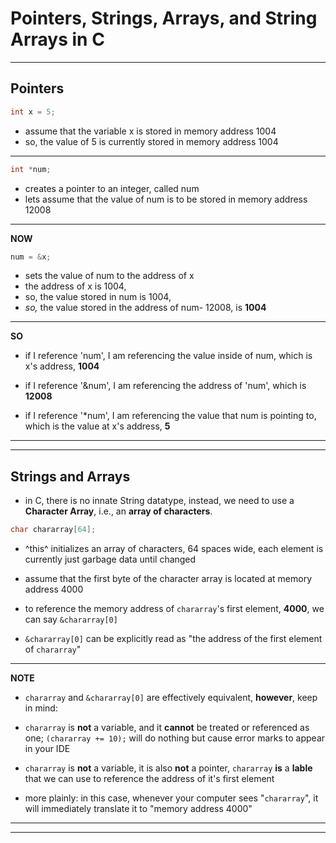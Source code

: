 # Pointers, Strings, Arrays, and String Arrays in C
***


## Pointers 

```C
int x = 5;
```
- assume that the variable x is stored in memory address 1004
- so, the value of 5 is currently stored in memory address 1004
***

```C
int *num;
```
- creates a pointer to an integer, called num
- lets assume that the value of num is to be stored in memory address 12008 
***

**NOW**

```C
num = &x;
```
- sets the value of num to the address of x
- the address of x is 1004,
- so, the value stored in num is 1004,
- *so,* the value stored in the address of num- 12008, is **1004**
***

**SO**

- if I reference 'num',
    I am referencing the value inside of num, which is x's address, **1004**

- if I reference '&num',
    I am referencing the address of 'num', which is **12008**

- if I reference '*num',
    I am referencing the value that num is pointing to, which is the value at x's address, **5**

***
***

## Strings and Arrays

- in C, there is no innate String datatype, instead, we need to use a **Character Array**, i.e., an **array of characters**.

```C
char chararray[64];
```
- ^this^ initializes an array of characters, 64 spaces wide, each element is currently just garbage data until changed

- assume that the first byte of the character array is located at memory address 4000 

- to reference the memory address of `chararray`'s first element, **4000**, we can say `&chararray[0]`

- `&chararray[0]` can be explicitly read as "the address of the first element of `chararray`"

***

**NOTE**
- `chararray` and `&chararray[0]` are effectively equivalent, **however**, keep in mind:

-  `chararray` is **not** a variable, and it **cannot** be treated or referenced as one; `(chararray += 10);` will do nothing but cause error marks to appear in your IDE 

- `chararray` is **not** a variable, it is also **not** a pointer, `chararray` **is** a **lable** that we can use to reference the address of it's first element

- more plainly: in this case, whenever your computer sees "`chararray`", it will immediately translate it to "memory address 4000"

***

***